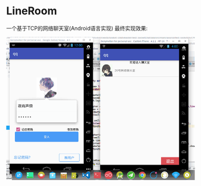 # LineRoom
一个基于TCP的网络聊天室(Android语言实现)
最终实现效果:

![image](https://github.com/chendiyang/LineRoom/blob/master/demo.gif)
